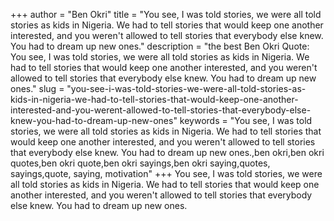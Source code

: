 +++
author = "Ben Okri"
title = "You see, I was told stories, we were all told stories as kids in Nigeria. We had to tell stories that would keep one another interested, and you weren't allowed to tell stories that everybody else knew. You had to dream up new ones."
description = "the best Ben Okri Quote: You see, I was told stories, we were all told stories as kids in Nigeria. We had to tell stories that would keep one another interested, and you weren't allowed to tell stories that everybody else knew. You had to dream up new ones."
slug = "you-see-i-was-told-stories-we-were-all-told-stories-as-kids-in-nigeria-we-had-to-tell-stories-that-would-keep-one-another-interested-and-you-werent-allowed-to-tell-stories-that-everybody-else-knew-you-had-to-dream-up-new-ones"
keywords = "You see, I was told stories, we were all told stories as kids in Nigeria. We had to tell stories that would keep one another interested, and you weren't allowed to tell stories that everybody else knew. You had to dream up new ones.,ben okri,ben okri quotes,ben okri quote,ben okri sayings,ben okri saying,quotes, sayings,quote, saying, motivation"
+++
You see, I was told stories, we were all told stories as kids in Nigeria. We had to tell stories that would keep one another interested, and you weren't allowed to tell stories that everybody else knew. You had to dream up new ones.
